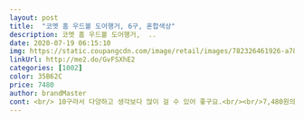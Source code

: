 ```yaml
---
layout: post 
title:  "코멧 홈 우드볼 도어행거, 6구, 혼합색상" 
description: 코멧 홈 우드볼 도어행거,  ..
date: 2020-07-19 06:15:10 
img: https://static.coupangcdn.com/image/retail/images/782326461926-a78b17fa-d342-4150-ba83-067db166d862.png 
linkUrl: http://me2.do/GvFSXhE2 
categories: [1002] 
color: 35B62C 
price: 7480 
author: brandMaster 
cont: <br/> 10구라서 다양하고 생각보다 많이 걸 수 있어 좋구요.<br/><br/>7,480원의 행복♡<br/>⭐️실용성  위아래로 5개씩 봉이라서 되게 많이 걸 수 있더라구요.<br/> 모자나 스카프, 일상복 등 편하게 거는 용도로 제격이에요.<br/> 위아래 봉이 각도가 달리 되어있어 겹쳐서 걸어도 불편함이 없어요! 워낙 튼튼해보여서 무거운 겉옷 걸어도 걱정없을거같아요.<br/><br/>⭐️우와 일단 화면보다 실물이 훨씬 분위기있고, 심플한게 너무 예쁘네요.<br/> 디자인부분에서 굉장히 만족스럽고, 무겁지도 않고 무엇보다 튼튼하네요.<br/> 따로 조립하거나 할거없이 패키지 풀어서 문짝에다가 걸기만 하면 끝나서 편하고 좋아요! 우드로 된 봉이 심플한듯 포근한 느낌이 들어서 되게 예뻐요!<br/>⭐️포장상태  완충재는 없었지만, 겉박스가 튼튼한 형태여서 완충재가 따로 필요없을거같아요^^ 비닐에 잘 쌓여 있어서 흠집없이 잘 받았습니다.<br/> 좋은상품 감사합니다♡<br/>가격이 저렴하니 여러개 사서 여기저기 해놓아도 괜찮을 것 같습니당^^<br/>강추입니다!!!<br/>같은제품으로 하나 더 사서 문 안팎으로 2중으로 설치도 가능할 것 같아보여용<br/>고리에 나무방울?이 조고마하니 귀여워 맘에 들고용<br/>그래도 이가격에 이런제품이라니 매우 만족입니당<br/>그래서 처음엔 스탠딩행거나 폴행거를 찾아봤었는데 자리를 차지해서 엄청 지저분하고 정신없겠더라고요 그러다가 화장실문에 걸 수 있는 이 도어후크 선택!!! 제품은 4센치인데 우리집문짝 두께는 3.<br/>5센치 정도 폭이라 넘 덜렁거릴까  싶었고요.<br/> 또 후기를 보니 설치 시 문이 안닫힌다는 의견들이 있어서 걱정했어요 혼자살기는 하지만 샤워할때 문닫고 샤워해야히니깐용.<br/> 그래도 로켓와우회원이라 무료반품 가능하니 안맞으면 반품하자며 주문!!!<br/>근데 걱정할필요가 없었네요! 받자마자 바로 걸쳐서 설치하봤는데 완전 딱 좋아요!!!<br/>내 용도에 맞게 다양한 사용가능하고 취향껏 도어라면 어디나 ok!!<br/>매우 엄청나게 왕 만족합니다!!!!!!!!!!!!!!!<br/>무게 걱정이 거의 없네요.<br/><br/> 
---
```

 